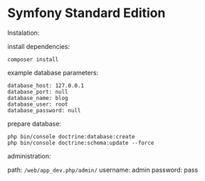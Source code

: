 Symfony Standard Edition
========================

Instalation:

install dependencies:
```
composer install
```

example database parameters:

```
database_host: 127.0.0.1
database_port: null
database_name: blog
database_user: root
database_password: null
```

prepare database:
```
php bin/console doctrine:database:create
php bin/console doctrine:schema:update --force
```

administration:

path: `/web/app_dev.php/admin/`
username: admin
password: pass

